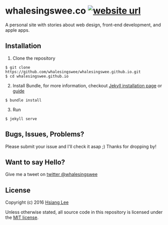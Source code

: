# whalesingswee.co [![website url](https://img.shields.io/badge/website-whalesingswee.co-orange.svg)](http://whalesingswee.co) 
A personal site with stories about web design, front-end development, and apple apps.

## Installation
1. Clone the repository
  
  ```
  $ git clone https://github.com/whalesingswee/whalesingswee.github.io.git
  $ cd whalesingswee.github.io
  ```
2. Install Bundle, for more information, checkout [Jekyll installation page](https://jekyllrb.com/docs/installation/) or [guide](https://jekyllrb.com/docs/github-pages/)
  
  ```
  $ bundle install
  ```
3. Run 
  
  ```
  $ jekyll serve
  ```

## Bugs, Issues, Problems?
Please submit your issue and I'll check it asap ;)
Thanks for dropping by!

## Want to say Hello?
Give me a tweet on [twitter @whalesingswee](https://twitter.com/whalesingswee)

## License
Copyright (c) 2016 [Hsiang Lee](https://github.com/whalesingswee)

Unless otherwise stated, all source code in this repository is licensed under the [MIT license](http://opensource.org/licenses/mit-license.php).
